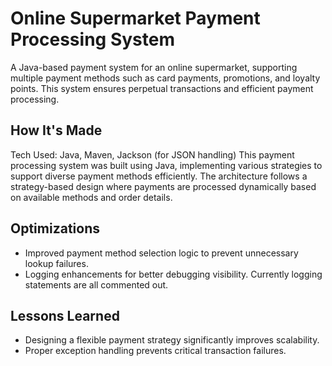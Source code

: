 # Online Supermarket Payment Processing System
A Java-based payment system for an online supermarket, supporting multiple payment methods such as card payments, promotions, and loyalty points. This system ensures perpetual transactions and efficient payment processing.

## How It's Made
Tech Used: Java, Maven, Jackson (for JSON handling)
This payment processing system was built using Java, implementing various strategies to support diverse payment methods efficiently. The architecture follows a strategy-based design where payments are processed dynamically based on available methods and order details.

## Optimizations
- Improved payment method selection logic to prevent unnecessary lookup failures.
- Logging enhancements for better debugging visibility. Currently logging statements are all commented out.

## Lessons Learned
- Designing a flexible payment strategy significantly improves scalability.
- Proper exception handling prevents critical transaction failures.

